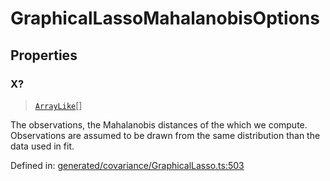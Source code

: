 # GraphicalLassoMahalanobisOptions

## Properties

### X?

> [`ArrayLike`](../types/ArrayLike.md)[]

The observations, the Mahalanobis distances of the which we compute. Observations are assumed to be drawn from the same distribution than the data used in fit.

Defined in:  [generated/covariance/GraphicalLasso.ts:503](https://github.com/transitive-bullshit/scikit-learn-ts/blob/92ab806/packages/sklearn/src/generated/covariance/GraphicalLasso.ts#L503)
